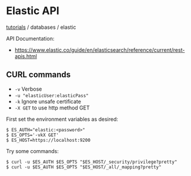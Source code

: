 # Elastic API

[tutorials](/README.md) / databases / elastic

API Documentation:

- https://www.elastic.co/guide/en/elasticsearch/reference/current/rest-apis.html

## CURL commands

- `-v` Verbose
- `-u "elasticUser:elasticPass"`
- `-k` Ignore unsafe certificate
- `-X GET` to use http method GET

First set the environment variables as desired:

```shell
$ ES_AUTH="elastic:<password>"
$ ES_OPTS='-vkX GET'
$ ES_HOST=https://localhost:9200
```

Try some commands:

```shell
$ curl -u $ES_AUTH $ES_OPTS "$ES_HOST/_security/privilege?pretty"
$ curl -u $ES_AUTH $ES_OPTS "$ES_HOST/_all/_mapping?pretty"
```

